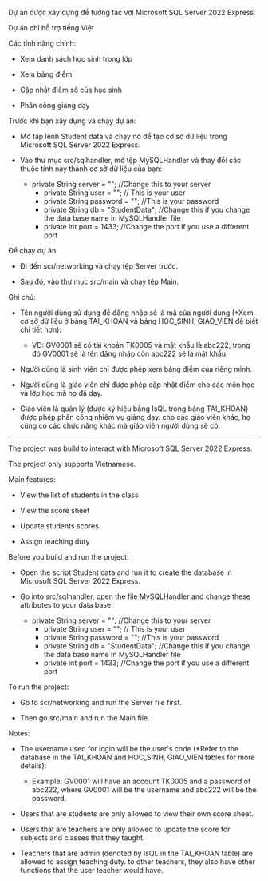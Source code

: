 Dự án được xây dựng để tương tác với Microsoft SQL Server 2022 Express.

Dự án chỉ hỗ trợ tiếng Việt.

Các tính năng chính:

- Xem danh sách học sinh trong lớp

- Xem bảng điểm

- Cập nhật điểm số của học sinh

- Phân công giảng dạy

Trước khi bạn xây dựng và chạy dự án:

- Mở tập lệnh Student data và chạy nó để tạo cơ sở dữ liệu trong Microsoft SQL Server 2022 Express.

- Vào thư mục src/sqlhandler, mở tệp MySQLHandler và thay đổi các thuộc tính này thành cơ sở dữ liệu của bạn:

	+ private String server = ""; //Change this to your server
    	+ private String user = ""; // This is your user
    	+ private String password = ""; //This is your password
    	+ private String db = "StudentData"; //Change this if you change the data base name in MySQLHandler file
    	+ private int port = 1433; //Change the port if you use a different port

Để chạy dự án:

- Đi đến scr/networking và chạy tệp Server trước.

- Sau đó, vào thư mục src/main và chạy tệp Main.

Ghi chú:

- Tên người dùng sử dụng để đăng nhập sẽ là mã của người dung 
(*Xem cơ sỡ dữ liệu ở bảng TAI_KHOAN và bảng HOC_SINH, GIAO_VIEN để biết chi tiết hơn):

	+ VD: GV0001 sẽ có tài khoản TK0005 và mật khẩu là abc222, trong đó GV0001 sẽ là tên đăng nhập còn abc222 sẽ là mật khẩu

- Người dùng là sinh viên chỉ được phép xem bảng điểm của riêng mình.

- Người dùng là giáo viên chỉ được phép cập nhật điểm cho các môn học và lớp học mà họ đã dạy.

- Giáo viên là quản lý (được ký hiệu bằng IsQL trong bảng TAI_KHOAN) được phép phân công nhiệm vụ giảng dạy.
cho các giáo viên khác, họ cũng có các chức năng khác mà giáo viên người dùng sẽ có.

--------------------------------------------------------------------------------------------------------------------------
The project was build to interact with Microsoft SQL Server 2022 Express.

The project only supports Vietnamese.

Main features:

- View the list of students in the class

- View the score sheet

- Update students scores

- Assign teaching duty

Before you build and run the project:

- Open the script Student data and run it to create the database in Microsoft SQL Server 2022 Express.

- Go into src/sqlhandler, open the file MySQLHandler and change these attributes to your data base:

	+ private String server = ""; //Change this to your server
    	+ private String user = ""; // This is your user
    	+ private String password = ""; //This is your password
    	+ private String db = "StudentData"; //Change this if you change the data base name in MySQLHandler file
    	+ private int port = 1433; //Change the port if you use a different port

To run the project:

- Go to scr/networking and run the Server file first.

- Then go src/main and run the Main file.

Notes:

- The username used for login will be the user's code 
(*Refer to the database in the TAI_KHOAN and HOC_SINH, GIAO_VIEN tables for more details):

	+ Example: GV0001 will have an account TK0005 and a password of abc222, where GV0001 will be the username and abc222 will be the password.

- Users that are students are only allowed to view their own score sheet.

- Users that are teachers are only allowed to update the score for subjects and classes that they taught.

- Teachers that are admin (denoted by IsQL in the TAI_KHOAN table) are allowed to assign teaching duty.
to other teachers, they also have other functions that the user teacher would have.
